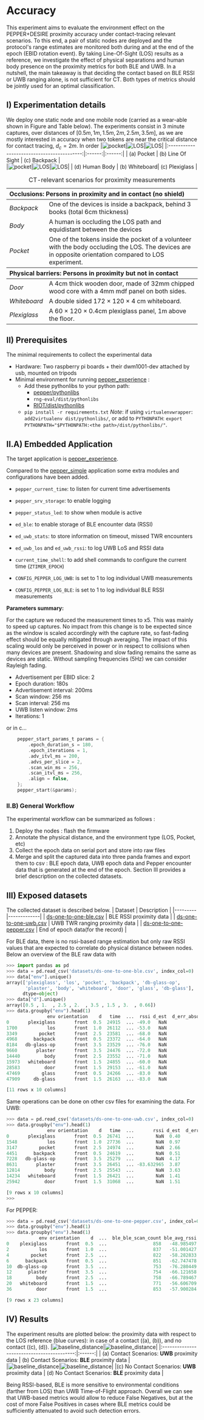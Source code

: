 # Accuracy
This experiment aims to evaluate the environment effect on the PEPPER+DESIRE proximity accuracy under contact-tracing relevant scenarios. To this end, a pair of static nodes are deployed and the protocol's range estimates are monitored both during and at the end of the epoch (EBID rotation event).
By taking Line-Of-Sight (LOS) results as a reference, we investigate the effect of physical separations and human body presence on the proximity metrics for both BLE and UWB.
In a nutshell, the main takeaway is that deciding the contact based on BLE RSSI or UWB ranging alone, is not sufficient for CT. Both types of metrics should be jointly used for an optimal classification.

## I) Experimentation details
We deploy one static node and one mobile node (carried as a wear-able shown in Figure and Table below). The experiments consist in 3 minute captures, over distances of $\left[0.5m, 1m, 1.5m, 2m, 2.5m, 3.5m\right]$, as we are mostly interested in accuracy when two tokens are near the critical distance for contact tracing, $d_c = 2m$. In order
|![pocket](./pics/setup_ct_pocket_back.jpg)|![LOS](./pics/setup_ct_los.png)|![LOS](./pics/setup_ct_backpack.jpg)|
|:------------------------------------------:|:------:|:------:|
|  (a) Pocket | (b) Line Of Sight | (c) Backpack |     
|![pocket](./pics/setup_ct_body.jpg)|![LOS](./pics/setup_ct_whiteboard.jpg)|![LOS](./pics/setup_ct_plexiglass.jpg)|
|  (d) Human Body | (b) Whiteboard| (c) Plexiglass |     
<table>
<caption>CT-relevant scenarios for proximity measurements</caption>
<thead>
	<tr>
		<th colspan="3", align="left"><b>Occlusions: Persons in proximity and in contact (no shield)</b></th>
	</tr>
</thead>
<tbody>
	<tr>
		<td><i>Backpack<i></td>
		<td colspan="2">One of the devices is inside a backpack, behind 3 books (total 6cm thickness)</td>
	</tr>
	<tr>
		<td><i>Body</i></td>
		<td colspan="2">A human is occluding the LOS path and equidistant between the devices</td>
	</tr>
    <tr>
		<td><i>Pocket</i></td>
		<td colspan="2">One of the tokens inside the pocket of a volunteer with the body occluding the LOS. The devices are in opposite orientation compared to LOS experiment.</td>
	</tr>
</tbody>
<thead>
	<tr>
		<th colspan="3", align="left"><b>Physical barriers: Persons in proximity but not in contact</b></th>
	</tr>
</thead>
<tbody>
	<tr>
		<td><i>Door<i></td>
		<td colspan="2">A 4cm thick wooden door, made of 32mm chipped wood core with a 4mm mdf panel on both sides.</td>
	</tr>
	<tr>
		<td><i>Whiteboard</i></td>
		<td colspan="2">A double sided 172 × 120 × 4 cm whiteboard.</td>
	</tr>
    <tr>
		<td><i>Plexiglass</i></td>
		<td colspan="2">A 60 × 120 × 0.4cm plexiglass panel, 1m above the floor.</td>
	</tr>
</tbody>
</table>

## II) Prerequisites
The minimal requirements to collect the experimental data
- Hardware: Two raspberry pi boards + their dwm1001-dev attached by usb, mounted on tripods
- Minimal environment for running [pepper_experience](https://gitlab.inria.fr/pepper/riot-desire/-/tree/develop/apps/pepper_experience) : 
    - Add these pythonlibs to your python path:
        - [pepper/pythonlibs](https://gitlab.inria.fr/pepper/riot-desire/-/tree/develop/dist/pythonlibs)
        - `rng-eval/dist/pythonlibs`
        - [RIOT/dist/pythonlibs](https://github.com/RIOT-OS/RIOT/tree/master/dist/pythonlibs)
    - `pip install -r requirements.txt`
    _Note_: if using `virtualenvwrapper`: `add2virtualenv dist/pythonlibs/`, or add to
    `PYTHONPATH`: `export PYTHONPATH="$PYTHONPATH:<the path>/dist/pythonlibs/"`.

## II.A) Embedded Application
The target application is [pepper_experience](https://gitlab.inria.fr/pepper/riot-desire/-/tree/develop/apps/pepper_experience).

Compared to the [pepper_simple](https://gitlab.inria.fr/pepper/riot-desire/-/tree/develop/apps/pepper_simple) application some extra modules and configurations have been added.

- `pepper_current_time`: to listen for current time advertisements
- `pepper_srv_storage`: to enable logging
- `pepper_status_led`: to show when module is active
- `ed_ble`: to enable storage of BLE encounter data (RSSI)
- `ed_uwb_stats`: to store information on timeout, missed TWR encounters
- `ed_uwb_los` and `ed_uwb_rssi`: to log UWB LoS and RSSI data
- `current_time_shell`: to add shell commands to configure the current time (`ZTIMER_EPOCH`)

- `CONFIG_PEPPER_LOG_UWB`: is set to 1 to log individual UWB measurements
- `CONFIG_PEPPER_LOG_BLE`: is set to 1 to log individual BLE RSSI measurements

**Parameters summary:**

For the capture we reduced the measurement times to x5. This was mainly to speed up captures. No
impact from this change is to be expected since as the window is scaled accordingly with
the capture rate, so fast-fading effect should be equally mitigated through averaging. The impact
of this scaling would only be perceived in power or in respect to collisions when many
devices are present. Shadowing and slow fading remains the same as devices are static. Without sampling frequencies (5Hz) we can consider Rayleigh fading.

- Advertisement per EBID slice: 2
- Epoch duration: 180s
- Advertisement interval: 200ms
- Scan window: 256 ms
- Scan interval: 256 ms
- UWB listen window: 2ms
- Iterations: 1

or in c...

```c
    pepper_start_params_t params = {
        .epoch_duration_s = 180,
        .epoch_iterations = 1,
        .adv_itvl_ms = 200,
        .advs_per_slice = 2,
        .scan_win_ms = 256,
        .scan_itvl_ms = 256,
        .align = false,
    };
    pepper_start(&params);
```

### II.B) General Workflow 
The experimental workflow can be summarized as follows : 
1. Deploy the nodes : flash the firmware
2. Annotate the physical distance, and the environment type (LOS, Pocket, etc)
3. Collect the epoch data on serial port and store into raw files
4. Merge and split the captured data into three panda frames and export them to csv : BLE epoch data, UWB epoch data and Pepper encounter data that is generated at the end of the epoch. Section III provides a brief description on the collected datasets.


## III) Exposed datasets
The collected dataset is described below.
| Dataset | Description |
|---------|-------------|
| [ds-one-to-one-ble.csv](./datasets/ds-one-to-one-ble.csv) | BLE RSSI proximity data |
| [ds-one-to-one-uwb.csv](./datasets/ds-one-to-one-uwb.csv) | UWB TWR ranging proximity data |
| [ds-one-to-one-pepper.csv](./datasets/ds-one-to-one-pepper.csv) | End of epoch data(for the record) |

For BLE data, there is no rssi-based range estimation but only raw RSSI values that 
are expected to correlate do physical distance between nodes. 
Below an overview of the BLE raw data with 
```python
>>> import pandas as pd
>>> data = pd.read_csv('datasets/ds-one-to-one-ble.csv', index_col=0)
>>> data["env"].unique()
array(['plexiglass', 'los', 'pocket', 'backpack', 'db-glass-op',
       'plaster', 'body', 'whiteboard', 'door', 'glass', 'db-glass'],
      dtype=object)
>>> data["d"].unique()
array([0.5 , 1.  , 2.5 , 2.  , 3.5 , 1.5 , 3.  , 0.66])
>>> data.groupby("env").head(1)
               env orientation    d   time  ...  rssi d_est  d_err_absolute  d_err_relative
0       plexiglass       front  0.5  24915  ... -49.0   NaN             NaN             NaN
1700           los       front  1.0  26112  ... -53.0   NaN             NaN             NaN
3349        pocket       front  2.5  23581  ... -68.0   NaN             NaN             NaN
4968      backpack       front  0.5  23372  ... -64.0   NaN             NaN             NaN
8184   db-glass-op       front  3.5  23529  ... -76.0   NaN             NaN             NaN
9660       plaster       front  3.5  24476  ... -72.0   NaN             NaN             NaN
14440         body       front  2.5  23552  ... -71.0   NaN             NaN             NaN
15973   whiteboard       front  1.5  24855  ... -60.0   NaN             NaN             NaN
28583         door       front  1.5  29153  ... -61.0   NaN             NaN             NaN
47469        glass       front  0.5  24266  ... -83.0   NaN             NaN             NaN
47909     db-glass       front  1.5  26163  ... -83.0   NaN             NaN             NaN

[11 rows x 10 columns]
```
Same operations can be done on other csv files for examining the data.
For UWB:
```python
>>> data = pd.read_csv('datasets/ds-one-to-one-uwb.csv', index_col=0)
>>> data.groupby("env").head(1)
               env orientation    d   time  ...       rssi d_est  d_err_absolute  d_err_relative
0       plexiglass       front  0.5  26741  ...        NaN  0.40            0.10        0.200000
1548           los       front  1.0  27736  ...        NaN  0.97            0.03        0.030000
3147        pocket       front  2.5  24974  ...        NaN  2.66            0.16        0.064000
4451      backpack       front  0.5  24619  ...        NaN  0.51            0.01        0.020000
7228   db-glass-op       front  3.5  25279  ...        NaN  4.17            0.67        0.191429
8631       plaster       front  3.5  26451  ... -83.632965  3.87            0.37        0.105714
12814         body       front  2.5  25543  ...        NaN  3.63            1.13        0.452000
14234   whiteboard       front  1.5  26421  ...        NaN  1.41            0.09        0.060000
25942         door       front  1.5  31068  ...        NaN  1.51            0.01        0.006667

[9 rows x 10 columns]
>>> 
```
For PEPPER:
```python
>>> data = pd.read_csv('datasets/ds-one-to-one-pepper.csv', index_col=0)
>>> data.groupby("env").head(1)
>>> data.groupby("env").head(1)
            env orientation    d  ...  ble_ble_scan_count ble_avg_rssi ble_avg_d_cm
0    plexiglass       front  0.5  ...                 858   -48.985497            9
2           los       front  1.0  ...                 837   -51.001427           13
4        pocket       front  2.5  ...                 822   -58.282833           43
6      backpack       front  0.5  ...                 851   -62.747478           86
10  db-glass-op       front  3.5  ...                 753   -76.280449          729
12      plaster       front  3.5  ...                 754   -66.121658          147
18         body       front  2.5  ...                 758   -66.789467          164
20   whiteboard       front  1.5  ...                 771   -56.606709           33
36         door       front  1.5  ...                 853   -57.900284           40

[9 rows x 23 columns]
```
## IV) Results
The experiment results are plotted below: the proximity data with respect to the LOS reference (blue curves): in case of a contact ((a), (b)), and no contact ((c), (d)).
|![baseline_distance](./figures/Figure_5.png)|![baseline_distance](./figures/Figure_7.png)|
|:------------------------------------------:|:------:|
|  (a) Contact Scenarios: **UWB** proximity data  | (b) Contact Scenarios: **BLE** proximity data |     
|![baseline_distance](./figures/Figure_1.png)|![baseline_distance](./figures/Figure_3.png)|
|(c) No Contact Scenarios: **UWB** proximity data | (d) No Contact Scenarios: **BLE** proximity data  |     

Being RSSI-based, BLE is more sensitive to environmental conditions (farther from LOS) than UWB Time-of-Flight approach.
Overall we can see that UWB-based metrics would allow to reduce False Negatives, but at the cost of more False Positives in cases where BLE metrics could be sufficiently attenuated to avoid such detection errors. 
